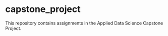 # capstone_project
This repository contains assignments in the Applied Data Science Capstone Project.
